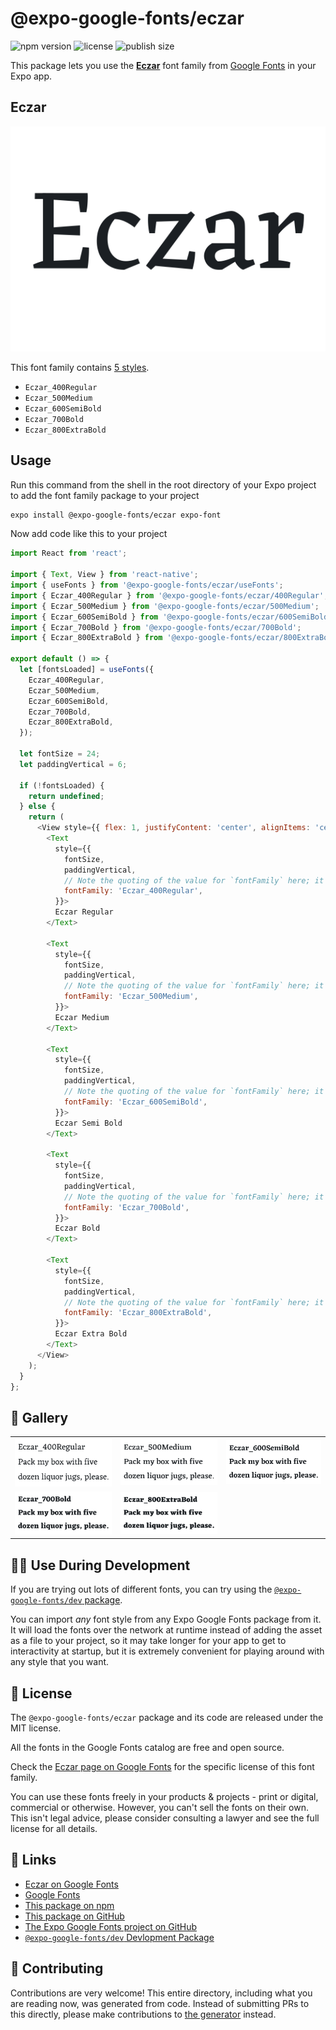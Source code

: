 # @expo-google-fonts/eczar

![npm version](https://flat.badgen.net/npm/v/@expo-google-fonts/eczar)
![license](https://flat.badgen.net/github/license/expo/google-fonts)
![publish size](https://flat.badgen.net/packagephobia/install/@expo-google-fonts/eczar)

This package lets you use the [**Eczar**](https://fonts.google.com/specimen/Eczar) font family from [Google Fonts](https://fonts.google.com/) in your Expo app.

## Eczar

![Eczar](./font-family.png)

This font family contains [5 styles](#-gallery).

- `Eczar_400Regular`
- `Eczar_500Medium`
- `Eczar_600SemiBold`
- `Eczar_700Bold`
- `Eczar_800ExtraBold`

## Usage

Run this command from the shell in the root directory of your Expo project to add the font family package to your project
```sh
expo install @expo-google-fonts/eczar expo-font
```

Now add code like this to your project
```js
import React from 'react';

import { Text, View } from 'react-native';
import { useFonts } from '@expo-google-fonts/eczar/useFonts';
import { Eczar_400Regular } from '@expo-google-fonts/eczar/400Regular';
import { Eczar_500Medium } from '@expo-google-fonts/eczar/500Medium';
import { Eczar_600SemiBold } from '@expo-google-fonts/eczar/600SemiBold';
import { Eczar_700Bold } from '@expo-google-fonts/eczar/700Bold';
import { Eczar_800ExtraBold } from '@expo-google-fonts/eczar/800ExtraBold';

export default () => {
  let [fontsLoaded] = useFonts({
    Eczar_400Regular,
    Eczar_500Medium,
    Eczar_600SemiBold,
    Eczar_700Bold,
    Eczar_800ExtraBold,
  });

  let fontSize = 24;
  let paddingVertical = 6;

  if (!fontsLoaded) {
    return undefined;
  } else {
    return (
      <View style={{ flex: 1, justifyContent: 'center', alignItems: 'center' }}>
        <Text
          style={{
            fontSize,
            paddingVertical,
            // Note the quoting of the value for `fontFamily` here; it expects a string!
            fontFamily: 'Eczar_400Regular',
          }}>
          Eczar Regular
        </Text>

        <Text
          style={{
            fontSize,
            paddingVertical,
            // Note the quoting of the value for `fontFamily` here; it expects a string!
            fontFamily: 'Eczar_500Medium',
          }}>
          Eczar Medium
        </Text>

        <Text
          style={{
            fontSize,
            paddingVertical,
            // Note the quoting of the value for `fontFamily` here; it expects a string!
            fontFamily: 'Eczar_600SemiBold',
          }}>
          Eczar Semi Bold
        </Text>

        <Text
          style={{
            fontSize,
            paddingVertical,
            // Note the quoting of the value for `fontFamily` here; it expects a string!
            fontFamily: 'Eczar_700Bold',
          }}>
          Eczar Bold
        </Text>

        <Text
          style={{
            fontSize,
            paddingVertical,
            // Note the quoting of the value for `fontFamily` here; it expects a string!
            fontFamily: 'Eczar_800ExtraBold',
          }}>
          Eczar Extra Bold
        </Text>
      </View>
    );
  }
};

```

## 🔡 Gallery


||||
|-|-|-|
|![Eczar_400Regular](.//400Regular/Eczar_400Regular.ttf.png)|![Eczar_500Medium](.//500Medium/Eczar_500Medium.ttf.png)|![Eczar_600SemiBold](.//600SemiBold/Eczar_600SemiBold.ttf.png)||
|![Eczar_700Bold](.//700Bold/Eczar_700Bold.ttf.png)|![Eczar_800ExtraBold](.//800ExtraBold/Eczar_800ExtraBold.ttf.png)|||


## 👩‍💻 Use During Development

If you are trying out lots of different fonts, you can try using the [`@expo-google-fonts/dev` package](https://github.com/freeboub/google-fonts/tree/master/font-packages/dev#readme).

You can import *any* font style from any Expo Google Fonts package from it. It will load the fonts
over the network at runtime instead of adding the asset as a file to your project, so it may take longer
for your app to get to interactivity at startup, but it is extremely convenient
for playing around with any style that you want.

## 📖 License

The `@expo-google-fonts/eczar` package and its code are released under the MIT license.

All the fonts in the Google Fonts catalog are free and open source.

Check the [Eczar page on Google Fonts](https://fonts.google.com/specimen/Eczar) for the specific license of this font family.

You can use these fonts freely in your products & projects - print or digital, commercial or otherwise. However, you can't sell the fonts on their own. This isn't legal advice, please consider consulting a lawyer and see the full license for all details.

## 🔗 Links

- [Eczar on Google Fonts](https://fonts.google.com/specimen/Eczar)
- [Google Fonts](https://fonts.google.com/)
- [This package on npm](https://www.npmjs.com/package/@expo-google-fonts/eczar)
- [This package on GitHub](https://github.com/freeboub/google-fonts/tree/master/font-packages/eczar)
- [The Expo Google Fonts project on GitHub](https://github.com/freeboub/google-fonts)
- [`@expo-google-fonts/dev` Devlopment Package](https://github.com/freeboub/google-fonts/tree/master/font-packages/dev)

## 🤝 Contributing

Contributions are very welcome! This entire directory, including what you are reading now, was generated from code. Instead of submitting PRs to this directly, please make contributions to [the generator](https://github.com/freeboub/google-fonts/tree/master/packages/generator) instead.
